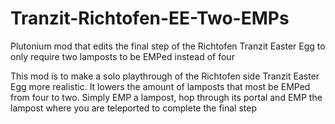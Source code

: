 # Tranzit-Richtofen-EE-Two-EMPs
Plutonium mod that edits the final step of the Richtofen Tranzit Easter Egg to only require two lamposts to be EMPed instead of four

This mod is to make a solo playthrough of the Richtofen side Tranzit Easter Egg more realistic. It lowers the amount of lamposts that most be EMPed from four to two. Simply EMP a lampost, hop through its portal and EMP the lampost where you are teleported to complete the final step
